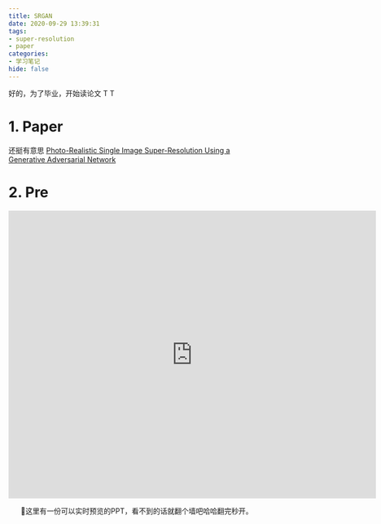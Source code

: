 ```yaml
---
title: SRGAN
date: 2020-09-29 13:39:31
tags:
- super-resolution
- paper
categories: 
- 学习笔记
hide: false
---
```

<!-- 我决定等论文ppt做的多了之后再整一个论文笔记的分类，不然之后就这一篇岂不是很尴尬OTZ -->


好的，为了毕业，开始读论文 T T
<!--more-->

# 1. Paper

还挺有意思
[Photo-Realistic Single Image Super-Resolution Using a Generative Adversarial Network](https://arxiv.org/abs/1609.04802)

# 2. Pre

<center>

<iframe src="https://onedrive.live.com/embed?resid=72DC844E4EF5C354%216790&amp;authkey=%21AG2luwzxRq2VByA&amp;em=2&amp;wdAr=1.3333333333333333" width="722px" height="565px" frameborder="0">这是嵌入 <a target="_blank" href="https://office.com">Microsoft Office</a> 演示文稿，由 <a target="_blank" href="https://office.com/webapps">Office</a> 提供支持。</iframe>

🔼这里有一份可以实时预览的PPT，看不到的话就翻个墙吧哈哈翻完秒开。

</center>
